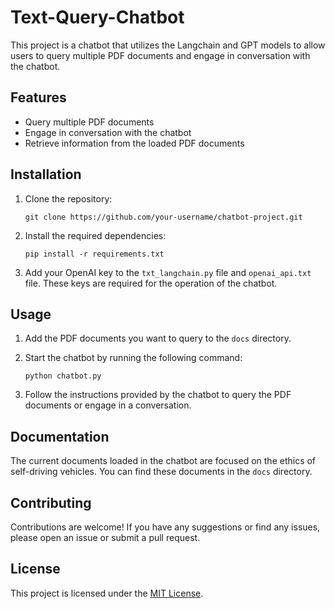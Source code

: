 # Text-Query-Chatbot

This project is a chatbot that utilizes the Langchain and GPT models to allow users to query multiple PDF documents and engage in conversation with the chatbot.

## Features

- Query multiple PDF documents
- Engage in conversation with the chatbot
- Retrieve information from the loaded PDF documents

## Installation

1. Clone the repository:
   ```
   git clone https://github.com/your-username/chatbot-project.git
   ```

2. Install the required dependencies:
   ```
   pip install -r requirements.txt
   ```

3. Add your OpenAI key to the `txt_langchain.py` file and `openai_api.txt` file. These keys are required for the operation of the chatbot.

## Usage

1. Add the PDF documents you want to query to the `docs` directory.

2. Start the chatbot by running the following command:
   ```
   python chatbot.py
   ```

3. Follow the instructions provided by the chatbot to query the PDF documents or engage in a conversation.

## Documentation

The current documents loaded in the chatbot are focused on the ethics of self-driving vehicles. You can find these documents in the `docs` directory.

## Contributing

Contributions are welcome! If you have any suggestions or find any issues, please open an issue or submit a pull request.

## License

This project is licensed under the [MIT License](LICENSE).
